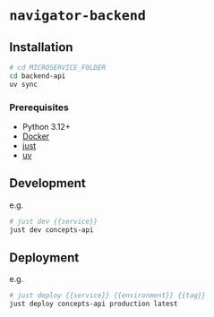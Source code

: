 # `navigator-backend`

## Installation

```bash
# cd MICROSERVICE_FOLDER
cd backend-api
uv sync
```

### Prerequisites

- Python 3.12+
- [Docker](https://www.docker.com/get-started/)
- [just](https://github.com/casey/just?tab=readme-ov-file#installation)
- [uv](<[https://](https://docs.astral.sh/uv/)>)

## Development

e.g.

```bash
# just dev {{service}}
just dev concepts-api
```

## Deployment

e.g.

```bash
# just deploy {{service}} {{environment}} {{tag}}
just deploy concepts-api production latest
```
